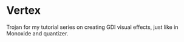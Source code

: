 # Vertex

Trojan for my tutorial series on creating GDI visual effects, just like in Monoxide and quantizer.
